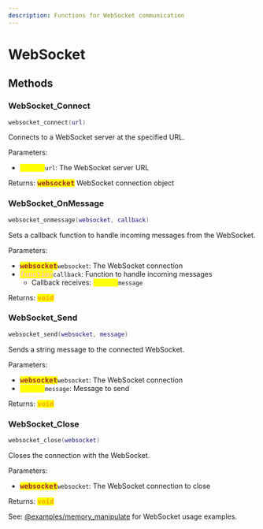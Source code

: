 ```yaml
---
description: Functions for WebSocket communication
---
```


# WebSocket

## Methods

### WebSocket_Connect
```lua
websocket_connect(url)
```
Connects to a WebSocket server at the specified URL.

Parameters:
* <kbd><mark style="color:yellow;">**string**</mark></kbd>`url`: The WebSocket server URL

Returns: <kbd><mark style="color:brown;">**websocket**</mark></kbd> WebSocket connection object

### WebSocket_OnMessage
```lua
websocket_onmessage(websocket, callback)
```
Sets a callback function to handle incoming messages from the WebSocket.

Parameters:
* <kbd><mark style="color:brown;">**websocket**</mark></kbd>`websocket`: The WebSocket connection
* <kbd><mark style="color:pink;">**function**</mark></kbd>`callback`: Function to handle incoming messages
  * Callback receives: <kbd><mark style="color:yellow;">**string**</mark></kbd>`message`

Returns: <kbd><mark style="color:orange;">**void**</mark></kbd>

### WebSocket_Send
```lua
websocket_send(websocket, message)
```
Sends a string message to the connected WebSocket.

Parameters:
* <kbd><mark style="color:brown;">**websocket**</mark></kbd>`websocket`: The WebSocket connection
* <kbd><mark style="color:yellow;">**string**</mark></kbd>`message`: Message to send

Returns: <kbd><mark style="color:orange;">**void**</mark></kbd>

### WebSocket_Close
```lua
websocket_close(websocket)
```
Closes the connection with the WebSocket.

Parameters:
* <kbd><mark style="color:brown;">**websocket**</mark></kbd>`websocket`: The WebSocket connection to close

Returns: <kbd><mark style="color:orange;">**void**</mark></kbd>

See: [@examples/memory_manipulate](../examples/memory%20manipulate.md) for WebSocket usage examples. 